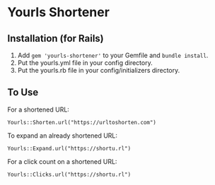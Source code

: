 Yourls Shortener
================

Installation (for Rails)
------------------------

1. Add `gem 'yourls-shortener'` to your Gemfile and `bundle install`.
2. Put the yourls.yml file in your config directory.
3. Put the yourls.rb file in your config/initializers directory.

To Use
------

For a shortened URL:

```
Yourls::Shorten.url("https://urltoshorten.com")
```


To expand an already shortened URL:

```
Yourls::Expand.url("https://shortu.rl")
```

For a click count on a shortened URL:

```
Yourls::Clicks.url("https://shortu.rl")
```
